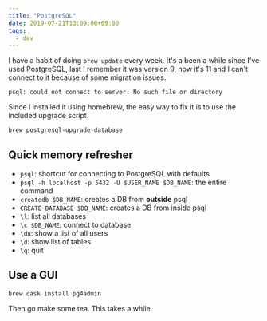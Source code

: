 ```yaml
---
title: "PostgreSQL"
date: 2019-07-21T13:09:06+09:00
tags:
  - dev
---
```


I have a habit of doing `brew update` every week. It's a been a while since I've used PostgreSQL, last I remember it was version 9, now it's 11 and I can't connect to it because of some migration issues.

`psql: could not connect to server: No such file or directory`

Since I installed it using homebrew, the easy way to fix it is to use the included upgrade script.

`brew postgresql-upgrade-database`

## Quick memory refresher

- `psql`: shortcut for connecting to PostgreSQL with defaults
- `psql -h localhost -p 5432 -U $USER_NAME $DB_NAME`: the entire command
- `createdb $DB_NAME`: creates a DB from **outside** psql
- `CREATE DATABASE $DB_NAME`: creates a DB from inside psql
- `\l`: list all databases
- `\c $DB_NAME`: connect to database
- `\du`: show a list of all users
- `\d`: show list of tables
- `\q`: quit

## Use a GUI

`brew cask install pg4admin`

Then go make some tea. This takes a while.
